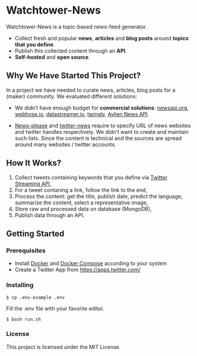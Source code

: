 # Watchtower-News

Watchtower-News is a topic-based news-feed generator. 

- Collect fresh and popular **news**, **articles** and **blog posts** around **topics that you define**. 
- Publish this collected content through an **API**.
- **Self-hosted** and **open source**.

## Why We Have Started This Project?

In a project we have needed to curate news, articles, blog posts for a (maker) community. We evaluated different solutions:
- We didn’t have enough budget for **commercial solutions**: [newsapi.org](https://www.newsapi.org), [webhose.io](https://www.webhose.io), [datastreamer.io](https://www.datastreamer.io), [twingly](https://www.twingly.com), [Aylien News API](https://www.aylien.com/news-api).

- [News-please](https://github.com/fhamborg/news-please) and [twitter-news](https://github.com/mishakob/twitter-news) require to specify URL of news websites and twitter handles respectively. We didn’t want to create and maintain such lists. Since the content is technical and the sources are spread around many websites / twitter accounts.

## How It Works?

1. Collect tweets containing keywords that you define via [Twitter Streaming API](https://developer.twitter.com/en/docs/tweets/filter-realtime/overview),
2. For a tweet contaning a link, follow the link to the end,
3. Process the content: get the title, publish date, predict the language, summarize the content, select a representative image,
4. Store raw and processed data on database (MongoDB),
5. Publish data through an API.

## Getting Started

### Prerequisites

- Install [Docker](https://docs.docker.com/install/) and [Docker Compose](https://docs.docker.com/compose/install/) according to your system
- Create a Twitter App from https://apps.twitter.com/

### Installing

`$ cp .env-example .env`

Fill the .env file with your favorite editor.

`$ bash run.sh`

### License
This project is licensed under the MIT License.
